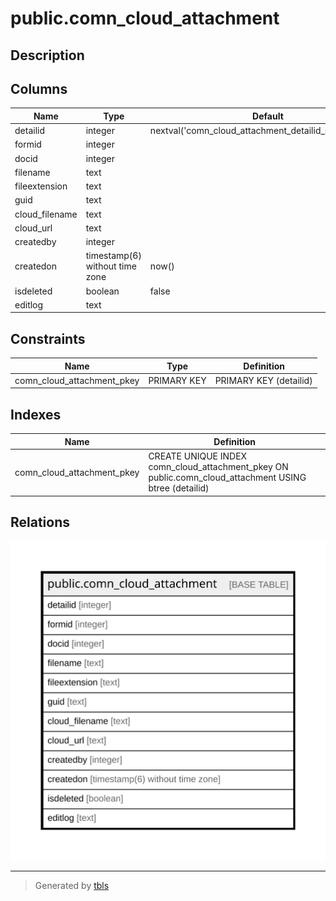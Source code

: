 # public.comn_cloud_attachment

## Description

## Columns

| Name | Type | Default | Nullable | Children | Parents | Comment |
| ---- | ---- | ------- | -------- | -------- | ------- | ------- |
| detailid | integer | nextval('comn_cloud_attachment_detailid_seq'::regclass) | false |  |  |  |
| formid | integer |  | true |  |  |  |
| docid | integer |  | true |  |  |  |
| filename | text |  | true |  |  |  |
| fileextension | text |  | true |  |  |  |
| guid | text |  | true |  |  |  |
| cloud_filename | text |  | true |  |  |  |
| cloud_url | text |  | true |  |  |  |
| createdby | integer |  | true |  |  |  |
| createdon | timestamp(6) without time zone | now() | true |  |  |  |
| isdeleted | boolean | false | true |  |  |  |
| editlog | text |  | true |  |  |  |

## Constraints

| Name | Type | Definition |
| ---- | ---- | ---------- |
| comn_cloud_attachment_pkey | PRIMARY KEY | PRIMARY KEY (detailid) |

## Indexes

| Name | Definition |
| ---- | ---------- |
| comn_cloud_attachment_pkey | CREATE UNIQUE INDEX comn_cloud_attachment_pkey ON public.comn_cloud_attachment USING btree (detailid) |

## Relations

![er](public.comn_cloud_attachment.svg)

---

> Generated by [tbls](https://github.com/k1LoW/tbls)
